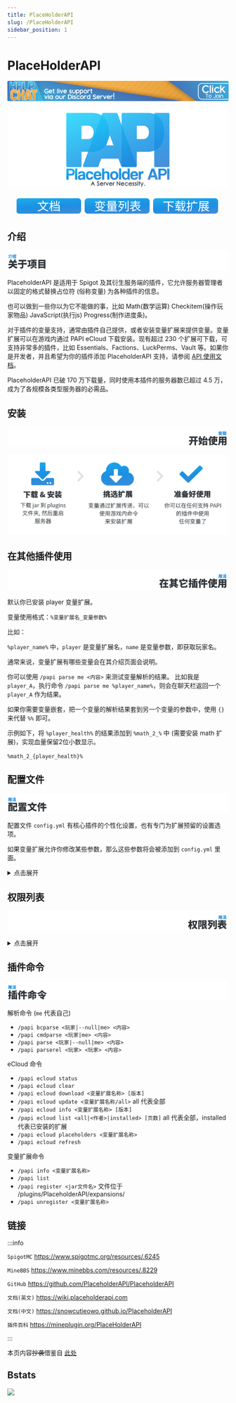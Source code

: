 ```yaml
---
title: PlaceHolderAPI
slug: /PlaceHolderAPI
sidebar_position: 1
---
```


<!--markdownlint-disable line-length-->

# PlaceHolderAPI

![](_images/PlaceHolderAPI/1.png)

<div align="center">

![](_images/PlaceHolderAPI/2.png)

[![](_images/PlaceHolderAPI/3.png)](https://snowcutieowo.github.io/PlaceholderAPI)
[![](_images/PlaceHolderAPI/4.png)](https://snowcutieowo.github.io/PlaceholderAPI/user-guides.placeholder-list.html)
[![](_images/PlaceHolderAPI/5.png)](https://api.extendedclip.com/home)

</div>

## 介绍

![](_images/PlaceHolderAPI/6.png)

PlaceholderAPI 是适用于 Spigot 及其衍生服务端的插件，它允许服务器管理者以固定的格式替换占位符 (俗称变量) 为各种插件的信息。

也可以做到一些你以为它不能做的事，比如 Math(数学运算) Checkitem(操作玩家物品) JavaScript(执行js) Progress(制作进度条)。

对于插件的变量支持，通常由插件自己提供，或者安装变量扩展来提供变量。变量扩展可以在游戏内通过 PAPI eCloud 下载安装。现有超过 230 个扩展可下载，可支持非常多的插件，比如 Essentials、Factions、LuckPerms、Vault 等。如果你是开发者，并且希望为你的插件添加 PlaceholderAPI 支持，请参阅 [API 使用文档](https://github.com/PlaceholderAPI/PlaceholderAPI/wiki/Hook-into-PlaceholderAPI)。

PlaceholderAPI 已破 170 万下载量，同时使用本插件的服务器数已超过 4.5 万，成为了各规模各类型服务器的必需品。

## 安装

![](_images/PlaceHolderAPI/7.png)

![](_images/PlaceHolderAPI/8.png)

## 在其他插件使用

![](_images/PlaceHolderAPI/9.png)

默认你已安装 player 变量扩展。

变量使用格式：`%变量扩展名_变量参数%`

比如：

`%player_name%` 中，`player` 是变量扩展名，`name` 是变量参数，即获取玩家名。

通常来说，变量扩展有哪些变量会在其介绍页面会说明。

你可以使用 `/papi parse me <内容>` 来测试变量解析的结果。
比如我是 `player_A`，执行命令 `/papi parse me %player_name%`，则会在聊天栏返回一个 `player_A` 作为结果。

如果你需要变量嵌套，把一个变量的解析结果套到另一个变量的参数中，使用 `{}` 来代替 `%%` 即可。

示例如下，将 `%player_health%` 的结果添加到 `%math_2_%` 中 (需要安装 math 扩展)，实现血量保留2位小数显示。

`%math_2_{player_health}%`

## 配置文件

![](_images/PlaceHolderAPI/10.png)

配置文件 `config.yml` 有核心插件的个性化设置，也有专门为扩展预留的设置选项。

如果变量扩展允许你修改某些参数，那么这些参数将会被添加到 `config.yml` 里面。

<details>
  <summary>点击展开</summary>

```YAML
# PlaceholderAPI
# 版本: 2.11.4
# 作者: extended_clip
# 贡献者: https://github.com/PlaceholderAPI/PlaceholderAPI/graphs/contributors
# 问题反馈: https://github.com/PlaceholderAPI/PlaceholderAPI/issues
# 变量扩展中心: https://api.extendedclip.com/all/
# 文档: https://wiki.placeholderapi.com/
# Discord: https://helpch.at/discord
# 插件默认不提供任何变量.
# 请用这个命令下载变量: /papi ecloud
check_updates: true
cloud_enabled: true
cloud_sorting: "name"
cloud_allow_unverified_expansions: false
boolean:
  'true': 'yes'
  'false': 'no'
date_format: MM/dd/yy HH:mm:ss
debug: false
```

</details>

## 权限列表

![](_images/PlaceHolderAPI/11.png)

<details>
  <summary>点击展开</summary>

```YAML
permissions:
  placeholderapi.*:
    description: "允许使用所有 PAPI 命令"
    children:
      placeholderapi.admin: true
      placeholderapi.ecloud.*: true
  placeholderapi.admin:
    description: "允许使用所有 PAPI 命令"
    children:
      placeholderapi.help: true
      placeholderapi.info: true
      placeholderapi.list: true
      placeholderapi.parse: true
      placeholderapi.reload: true
      placeholderapi.version: true
      placeholderapi.register: true
      placeholderapi.unregister: true
      placeholderapi.updatenotify: true
  placeholderapi.ecloud.*:
    description: "允许使用所有 PAPI eCloud 命令"
    children:
      placeholderapi.ecloud: true
      placeholderapi.ecloud.info: true
      placeholderapi.ecloud.list: true
      placeholderapi.ecloud.clear: true
      placeholderapi.ecloud.status: true
      placeholderapi.ecloud.update: true
      placeholderapi.ecloud.refresh: true
      placeholderapi.ecloud.download: true
      placeholderapi.ecloud.placeholders: true
  placeholderapi.help:
    default: "op"
    description: "允许查看 PAPI 帮助命令"
  placeholderapi.info:
    default: "op"
    description: "允许查看变量扩展信息"
  placeholderapi.list:
    default: "op"
    description: "允许查看活跃的变量扩展列表"
  placeholderapi.ecloud:
    default: "op"
    description: "允许使用 PAPI eCloud 功能"
  placeholderapi.parse:
    default: "op"
    description: "允许使用 /papi parse 命令"
  placeholderapi.reload:
    default: "op"
    description: "允许重载 PAPI 扩展以及配置文件"
  placeholderapi.version:
    default: "op"
    description: "允许查看当前安装的 PAPI 插件版本"
  placeholderapi.register:
    default: "op"
    description: "允许注册扩展"
  placeholderapi.unregister:
    default: "op"
    description: "允许卸载扩展"
  placeholderapi.updatenotify:
    default: "op"
    description: "当 PAPI 插件有更新时，接收更新信息"
  placeholderapi.ecloud.info:
    default: "op"
    description: "允许通过 eCloud 获取变量扩展信息"
  placeholderapi.ecloud.list:
    default: "op"
    description: "允许通过 eCloud 获取变量扩展列表"
  placeholderapi.ecloud.clear:
    default: "op"
    description: "允许清除 eCloud 本地缓存"
  placeholderapi.ecloud.status:
    default: "op"
    description: "允许查看 eCloud 状态"
  placeholderapi.ecloud.update:
    default: "op"
    description: "允许通过 eCloud 更新已注册的扩展"
  placeholderapi.ecloud.refresh:
    default: "op"
    description: "允许刷新 eCloud 本地缓存"
  placeholderapi.ecloud.download:
    default: "op"
    description: "允许从 eCloud 下载扩展"
  placeholderapi.ecloud.placeholders:
    default: "op"
    description: "允许查看 eCloud 扩展的变量列表"
```

</details>

## 插件命令

![](_images/PlaceHolderAPI/12.png)


解析命令 (`me` 代表自己)

- `/papi bcparse <玩家|--null|me> <内容>`
- `/papi cmdparse <玩家|me> <内容>`
- `/papi parse <玩家|--null|me> <内容>`
- `/papi parserel <玩家> <玩家> <内容>`

eCloud 命令

- `/papi ecloud status`
- `/papi ecloud clear`
- `/papi ecloud download <变量扩展名称> [版本]`
- `/papi ecloud update <变量扩展名称/all>` all 代表全部
- `/papi ecloud info <变量扩展名称> [版本]`
- `/papi ecloud list <all|<作者>|installed> [页数]` all 代表全部，installed 代表已安装的扩展
- `/papi ecloud placeholders <变量扩展名称>`
- `/papi ecloud refresh`

变量扩展命令

- `/papi info <变量扩展名称>`
- `/papi list`
- `/papi register <jar文件名>` 文件位于 /plugins/PlaceholderAPI/expansions/
- `/papi unregister <变量扩展名称>`

## 链接

:::info

`SpigotMC` https://www.spigotmc.org/resources/.6245

`MineBBS` https://www.minebbs.com/resources/.8229

`GitHub` https://github.com/PlaceholderAPI/PlaceholderAPI

`文档(英文)` https://wiki.placeholderapi.com

`文档(中文)` https://snowcutieowo.github.io/PlaceholderAPI

`插件百科` https://mineplugin.org/PlaceHolderAPI

:::

本页内容~~抄袭~~借鉴自 [此处](https://www.minebbs.com/resources/.8229)

## Bstats

[![](https://bstats.org/signatures/bukkit/PlaceholderAPI.svg)](https://bstats.org/plugin/bukkit/PlaceholderAPI/438)

